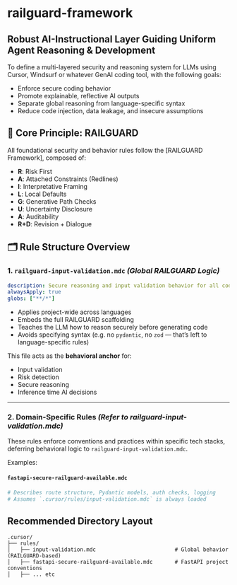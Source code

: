 # railguard-framework
## Robust AI-Instructional Layer Guiding Uniform Agent Reasoning & Development

To define a multi-layered security and reasoning system for LLMs using Cursor, Windsurf or whatever GenAI coding tool, with the following goals:
- Enforce secure coding behavior
- Promote explainable, reflective AI outputs
- Separate global reasoning from language-specific syntax
- Reduce code injection, data leakage, and insecure assumptions

## 🧠 Core Principle: RAILGUARD
All foundational security and behavior rules follow the [RAILGUARD Framework], composed of:
- **R**: Risk First
- **A**: Attached Constraints (Redlines)
- **I**: Interpretative Framing
- **L**: Local Defaults
- **G**: Generative Path Checks
- **U**: Uncertainty Disclosure
- **A**: Auditability
- **R+D**: Revision + Dialogue

## 🗂️ Rule Structure Overview

### 1. `railguard-input-validation.mdc` *(Global RAILGUARD Logic)*
```yaml
description: Secure reasoning and input validation behavior for all code
alwaysApply: true
globs: ["**/*"]
```
- Applies project-wide across languages
- Embeds the full RAILGUARD scaffolding
- Teaches the LLM how to reason securely before generating code
- Avoids specifying syntax (e.g. no `pydantic`, no `zod` — that’s left to language-specific rules)

This file acts as the **behavioral anchor** for:
- Input validation
- Risk detection
- Secure reasoning
- Inference time AI decisions

---

### 2. Domain-Specific Rules *(Refer to railguard-input-validation.mdc)*
These rules enforce conventions and practices within specific tech stacks, deferring behavioral logic to `railguard-input-validation.mdc`.

Examples:

#### `fastapi-secure-railguard-available.mdc`
```yaml
# Describes route structure, Pydantic models, auth checks, logging
# Assumes `.cursor/rules/input-validation.mdc` is always loaded
```

## Recommended Directory Layout
```
.cursor/
├── rules/
│   ├── input-validation.mdc                         # Global behavior (RAILGUARD-based)
│   ├── fastapi-secure-railguard-available.mdc       # FastAPI project conventions
│   ├── ... etc


